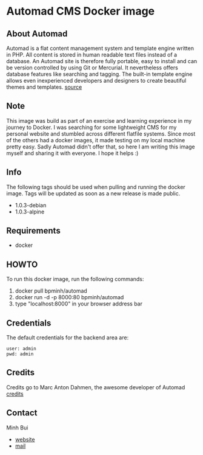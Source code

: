 # Automad CMS Docker image

## About Automad
Automad is a flat content management system and template engine written in PHP. All content is stored in human readable text files instead of a database. An Automad site is therefore fully portable, easy to install and can be version controlled by using Git or Mercurial. It nevertheless offers database features like searching and tagging. The built-in template engine allows even inexperienced developers and designers to create beautiful themes and templates.
[source](https://automad.org/)


## Note
This image was build as part of an exercise and learning experience in my journey to Docker. 
I was searching for some lightweight CMS for my personal website and stumbled across different flatfile systems. Since most of the others had a docker images, it made testing on my local machine pretty easy. Sadly Automad didn't offer that, so here I am writing this image myself and sharing it with everyone. I hope it helps :)

## Info
The following tags should be used when pulling and running the docker image.
Tags will be updated as soon as a new release is made public.
- 1.0.3-debian
- 1.0.3-alpine

## Requirements
- docker

## HOWTO
To run this docker image, run the following commands:

1. docker pull bpminh/automad
2. docker run -d -p 8000:80 bpminh/automad
3. type "localhost:8000" in your browser address bar

## Credentials
The default credentials for the backend area are:
```
user: admin
pwd: admin
```

## Credits
Credits go to Marc Anton Dahmen, the awesome developer of Automad
[credits](https://marcdahmen.de/)


## Contact
Minh Bui
- [website](http://codingeering.com)
- [mail](mibuphu@gmail.com)